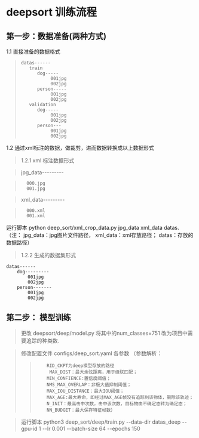 # deepsort 训练流程

## 第一步：数据准备(两种方式)
1.1 	直接准备的数据格式
>     datas------ 
>		 train
>	        dog-----
> 	             001jpg 
>		         002jpg
>	     	person-----
>                001jpg
>                002jpg
>	     validation
>	        dog-----
>                001jpg
>                002jpg
>	     	person---
>                001jpg
>                002jpg


1.2 通过xml标注的数据，做裁剪，进而数据转换成以上数据形式
> 1.2.1  xml 标注数据形式  

>   jpg_data---------  

>       000.jpg 
>       001.jpg 

>   xml_data---------   

>       000.xml 
>       001.xml 

运行脚本 python deep_sort/xml_crop_data.py jpg_data xml_data datas.  
   （注： jpg_data：jpg图片文件路径， xml_data：xml存放路径； datas：存放的数据路径）
> 1.2.2  生成的数据集形式  

	datas------  
	    dog---------
	        001jpg
		    002jpg
	    person-------
	        001jpg
		    002jpg



## 第二步： 模型训练  

>  更改 deepsort/deep/model.py 将其中的num_classes=751 改为项目中需要追踪的种类数. 

> 修改配置文件 configs/deep_sort.yaml 各参数
            （参数解析：
>>         RID_CKPT为deep模型存放的路径
>> 			MAX_DIST：最大余弦距离，用于级联匹配；
>>         MIN_CONFIENCE:置信度阈值；
>>         NMS_MAX_OVERLAP：非极大值抑制阈值；
>>         MAX_IOU_DISTANCE：最大IOU阈值；
>>         MAX_AGE:最大寿命，即经过MAX_AGE帧没有追踪到该物体，删除该轨迹；
>>         N_INIT：最高击中次数，击中该次数，目标物由不确定态转为确定态；
>>         NN_BUDGET：最大保存特征帧数）

> 	运行脚本 python3 deep_sort/deep/train.py --data-dir datas_deep --gpu-id 1 --lr 0.001 --batch-size 64 --epochs 150


